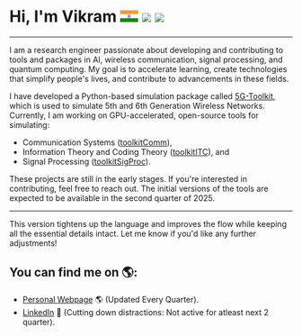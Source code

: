 
# Hi, I'm Vikram <img src="https://raw.githubusercontent.com/vikramsinghanttal/IIT-Kanpur/refs/heads/master/indianflag.svg" width="32">  <img src="https://as1.ftcdn.net/v2/jpg/06/18/28/66/1000_F_618286673_EsXfu5DoxhviqQOf5XajS8lKYksyomJQ.jpg" width="34">  <img src="https://as1.ftcdn.net/v2/jpg/08/50/01/42/1000_F_850014293_TqfH3bP6bHDfo9ioUHfs8Zr1uNnBoIsQ.webp" width="34">

---

I am a research engineer passionate about developing and contributing to tools and packages in AI, wireless communication, signal processing, and quantum computing. My goal is to accelerate learning, create technologies that simplify people's lives, and contribute to advancements in these fields.

I have developed a Python-based simulation package called [5G-Toolkit](https://gigayasawireless.github.io/toolkit5G/), which is used to simulate 5th and 6th Generation Wireless Networks. Currently, I am working on GPU-accelerated, open-source tools for simulating:

- Communication Systems ([toolkitComm](https://github.com/vikramsinghanttal/Communication-System-Toolkit)),
- Information Theory and Coding Theory ([toolkitITC](https://github.com/vikramsinghanttal/Information-and-Coding-Theory-Toolkit)), and
- Signal Processing ([toolkitSigProc](https://github.com/vikramsinghanttal/Signal-Processing-Toolkit)).

These projects are still in the early stages. If you're interested in contributing, feel free to reach out. The initial versions of the tools are expected to be available in the second quarter of 2025.

---

This version tightens up the language and improves the flow while keeping all the essential details intact. Let me know if you'd like any further adjustments!

## You can find me on 🌎:

- <a href="https://vikramsinghanttal.github.io/IIT-Kanpur/"> Personal Webpage</a> 🌎 (Updated Every Quarter).
- <a href="https://www.linkedin.com/in/vikramgiga/"> LinkedIn</a> 💼 (Cutting down distractions: Not active for atleast next 2 quarter).
